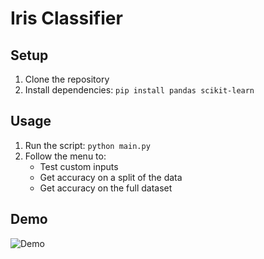 # Iris Classifier

## Setup
1. Clone the repository
2. Install dependencies: `pip install pandas scikit-learn`

## Usage
1. Run the script: `python main.py`
2. Follow the menu to:
   - Test custom inputs
   - Get accuracy on a split of the data
   - Get accuracy on the full dataset

## Demo
![Demo](demo.gif)
